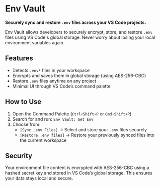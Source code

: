 # Env Vault

**Securely sync and restore `.env` files across your VS Code projects.**

Env Vault allows developers to securely encrypt, store, and restore `.env` files using VS Code's global storage. Never worry about losing your local environment variables again.

## Features

- Detects `.env*` files in your workspace
- Encrypts and saves them in global storage (using AES-256-CBC)
- Restore `.env` files anytime on any project
- Minimal UI through VS Code’s command palette

##  How to Use

1. Open the Command Palette (`Ctrl+Shift+P` or `Cmd+Shift+P`)
2. Search for and run: `Env Vault: Get Env`
3. Choose from:
   - `[Sync .env Files]` → Select and store your `.env` files securely
   - `[Restore .env files]` → Restore your previously synced files into the current workspace

## Security

Your environment file content is encrypted with AES-256-CBC using a hashed secret key and stored in VS Code’s global storage. This ensures your data stays local and secure.


